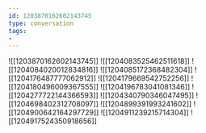 ```yaml
---
id: 1203870162602143745
type: conversation
tags:
- 
---
```

![[1203870162602143745]]
![[1204083525462511618]]
![[1204084020012834816]]
![[1204085172368482304]]
![[1204176487777062912]]
![[1204179669542752256]]
![[1204180496009367555]]
![[1204196783041081346]]
![[1204277722144366593]]
![[1204340790346047495]]
![[1204698402312708097]]
![[1204899391993241602]]
![[1204900642164297729]]
![[1204911239215714304]]
![[1204917524350918656]]

